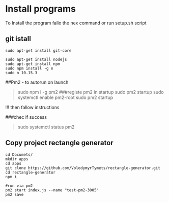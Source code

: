 # Install programs
To Install the program fallo the nex command or run setup.sh script

## git istall
```
sudo apt-get install git-core

sudo apt-get install nodejs
sudo apt-get install npm
sudo npm install -g n
sudo n 10.15.3
```

##Pm2 - to autorun on launch
> sudo npm i -g pm2
###registe pm2 in startup
> sudo pm2 startup
> sudo systemctl enable pm2-root
> sudo pm2 startup

!!! then fallow instructions

###chec if success
> sudo systemctl status pm2

## Copy project rectangle generator
```
cd Documets/
mkdir apps
cd apps
git clone https://github.com/VolodymyrTymets/rectangle-generator.git
cd rectangle-generator
npm i

#run via pm2
pm2 start index.js --name "test-pm2-3005"
pm2 save
```